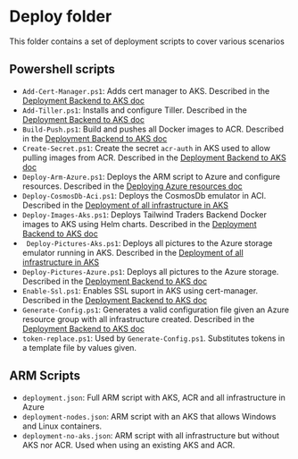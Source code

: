 # Deploy folder

This folder contains a set of deployment scripts to cover various scenarios

## Powershell scripts

* `Add-Cert-Manager.ps1`: Adds cert manager to AKS. Described in the [Deployment Backend to AKS doc](../Documents/DeploymentGuide.md)
* `Add-Tiller.ps1`: Installs and configure Tiller. Described in the [Deployment Backend to AKS doc](../Documents/DeploymentGuide.md)
* `Build-Push.ps1`: Build and pushes all Docker images to ACR. Described in the [Deployment Backend to AKS doc](../Documents/DeploymentGuide.md) 
* `Create-Secret.ps1`: Create the secret `acr-auth` in AKS used to allow pulling images from ACR. Described in the [Deployment Backend to AKS doc](../Documents/DeploymentGuide.md) 
* `Deploy-Arm-Azure.ps1`: Deploys the ARM script to Azure and configure resources. Described in the [Deploying Azure resources doc](../Documents/Azure-Deployment.md) 
* `Deploy-CosmosDb-Aci.ps1`: Deploys the CosmosDb emulator in ACI. Described in the [Deployment of all infrastructure in AKS](../Documents/AKS-infrastructure.md)
* `Deploy-Images-Aks.ps1`: Deploys Tailwind Traders Backend Docker images to AKS using Helm charts. Described in the [Deployment Backend to AKS doc](../Documents/DeploymentGuide.md)
* ` Deploy-Pictures-Aks.ps1`: Deploys all pictures to the Azure storage emulator running in AKS. Described in the [Deployment of all infrastructure in AKS](../Documents/AKS-infrastructure.md)
* `Deploy-Pictures-Azure.ps1`: Deploys all pictures to the Azure storage. Described in the [Deployment Backend to AKS doc](../Documents/DeploymentGuide.md)
* `Enable-Ssl.ps1`: Enables SSL suport in AKS using cert-manager. Described in the [Deployment Backend to AKS doc](../Documents/DeploymentGuide.md)
* `Generate-Config.ps1`: Generates a valid configuration file given an Azure resource group with all infrastructure created. Described in the [Deployment Backend to AKS doc](../Documents/DeploymentGuide.md)
* `token-replace.ps1`: Used by `Generate-Config.ps1`. Substitutes tokens in a template file by values given.

## ARM Scripts

* `deployment.json`: Full ARM script with AKS, ACR and all infrastructure in Azure
* `deployment-nodes.json`: ARM script with an AKS that allows Windows and Linux containers.
* `deployment-no-aks.json`: ARM script with all infrastructure but without AKS nor ACR. Used when using an existing AKS and ACR.